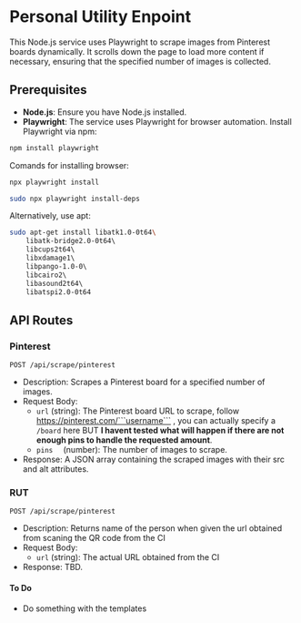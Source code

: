 # Personal Utility Enpoint

This Node.js service uses Playwright to scrape images from Pinterest boards dynamically. It scrolls down the page to load more content if necessary, ensuring that the specified number of images is collected.

## Prerequisites

- **Node.js**: Ensure you have Node.js installed.
- **Playwright**: The service uses Playwright for browser automation. Install Playwright via npm:

```bash
npm install playwright
```
Comands for installing browser:
```bash
npx playwright install
```

```bash
sudo npx playwright install-deps
```
Alternatively, use apt:   
```bash                           
sudo apt-get install libatk1.0-0t64\             
	libatk-bridge2.0-0t64\                       
	libcups2t64\                                 
	libxdamage1\                                 
	libpango-1.0-0\                              
	libcairo2\                                   
	libasound2t64\                               
	libatspi2.0-0t64  
 ```
## API Routes

### Pinterest
```POST /api/scrape/pinterest```
- Description: Scrapes a Pinterest board for a specified number of images.
- Request Body:
	- ```url``` (string): The Pinterest board URL to scrape, follow https://pinterest.com/```username``` , you can actually specify a ```/board``` here BUT **I havent tested what will happen if there are not enough pins to handle the requested amount**.
	- ```pins  ``` (number): The number of images to scrape.
- Response: A JSON array containing the scraped images with their src and alt attributes.

### RUT
```POST /api/scrape/pinterest```
- Description: Returns name of the person when given the url obtained from scaning the QR code from the CI
- Request Body:
	- ```url``` (string): The actual URL obtained from the CI
- Response: TBD.



#### To Do

- Do something with the templates 
